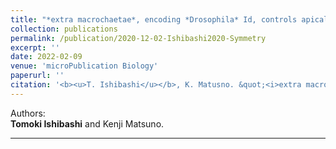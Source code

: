 ```yaml
---
title: "*extra macrochaetae*, encoding *Drosophila* Id, controls apical cell shape in the hindgut epithelium"
collection: publications
permalink: /publication/2020-12-02-Ishibashi2020-Symmetry
excerpt: ''
date: 2022-02-09
venue: 'microPublication Biology'
paperurl: ''
citation: '<b><u>T. Ishibashi</u></b>, K. Matusno. &quot;<i>extra macrochaetae</i>, encoding <i>Drosophila</i> Id, controls apical cell shape in the hindgut epithelium.&quot; <i>microPublication Biology</i> 2022 <i>in press.</i>'
---
```


Authors:  
**Tomoki Ishibashi** and Kenji Matsuno.

<!-- [Download paper here]() -->

---

<!-- 
# 簡単な解説
-->
